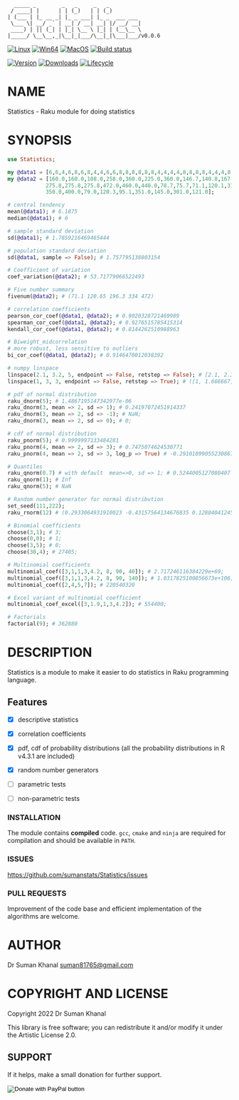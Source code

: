       _____ _        _   _     _   _          
     / ____| |      | | (_)   | | (_)         
    | (___ | |_ __ _| |_ _ ___| |_ _  ___ ___ 
     \___ \| __/ _` | __| / __| __| |/ __/ __|
     ____) | || (_| | |_| \__ \ |_| | (__\__ \
    |_____/ \__\__,_|\__|_|___/\__|_|\___|___/v0.0.6


[![Linux](https://github.com/sumanstats/Statistics/actions/workflows/linux.yml/badge.svg)](https://github.com/sumanstats/Statistics/actions/workflows/linux.yml)
[![Win64](https://github.com/sumanstats/Statistics/actions/workflows/windows-spec.yml/badge.svg)](https://github.com/sumanstats/Statistics/actions/workflows/windows-spec.yml)
[![MacOS](https://github.com/sumanstats/Statistics/actions/workflows/macos.yml/badge.svg)](https://github.com/sumanstats/Statistics/actions/workflows/macos.yml)
[![Build status](https://ci.appveyor.com/api/projects/status/8k6m9d1e7lcby5bm/branch/main?svg=true)](https://ci.appveyor.com/project/sumanstats/statistics/branch/main)

[![Version](https://raku.land/zef:sumankhanal/Statistics/badges/version)](https://raku.land/zef:sumankhanal/Statistics)
[![Downloads](https://raku.land/zef:sumankhanal/Statistics/badges/downloads)](https://raku.land/zef:sumankhanal/Statistics)
[![Lifecycle](https://img.shields.io/badge/lifecycle-experimental-brightgreen.svg)](https://github.com/sumanstats/Statistics)    


NAME
====

Statistics - Raku module for doing statistics

SYNOPSIS
========

```raku
use Statistics;

my @data1 = [6,6,4,6,8,6,8,4,4,6,6,8,8,8,8,8,8,4,4,4,4,8,8,8,8,4,4,4,8,6,8,4];
my @data2 = [160.0,160.0,108.0,258.0,360.0,225.0,360.0,146.7,140.8,167.6,167.6,
            275.8,275.8,275.8,472.0,460.0,440.0,78.7,75.7,71.1,120.1,318.0,304.0,
            350.0,400.0,79.0,120.3,95.1,351.0,145.0,301.0,121.0];

# central tendency
mean(@data1); # 6.1875
median(@data1); # 6

# sample standard deviation
sd(@data1); # 1.7859216469465444

# population standard deviation
sd(@data1, sample => False); # 1.757795138803154

# Coefficient of variation
coef_variation(@data2); # 53.71779066522493

# Five number summary
fivenum(@data2); # (71.1 120.65 196.3 334 472)

# correlation coefficients
pearson_cor_coef(@data1, @data2); # 0.9020328721469989
spearman_cor_coef(@data1, @data2); # 0.9276515785415314
kendall_cor_coef(@data1, @data2); # 0.8144262510988963

# Biweight_midcorrelation 
# more robust, less sensitive to outliers
bi_cor_coef(@data1, @data2); # 0.9146470012038392

# numpy linspace
linspace(2.1, 3.2, 5, endpoint => False, retstep => False); # [2.1, 2.32, 2.54, 2.76, 2.98]
linspace(1, 3, 3, endpoint => False, retstep => True); # ([1, 1.666667, 2.333333], 0.666667)

# pdf of normal distribution 
raku_dnorm(5); # 1.4867195147342977e-06
raku_dnorm(3, mean => 2, sd => 1); # 0.24197072451914337
raku_dnorm(3, mean => 2, sd => -1); # NaN;
raku_dnorm(3, mean => 2, sd => 0); # 0;

# cdf of normal distribution 
raku_pnorm(5); # 0.9999997133484281
raku_pnorm(4, mean => 2, sd => 3); # 0.7475074624530771
raku_pnorm(4, mean => 2, sd => 3, log_p => True) # -0.29101099055230867

# Quantiles 
raku_qnorm(0.7) # with default  mean=>0, sd => 1; # 0.5244005127080407
raku_qnorm(1); # Inf
raku_qnorm(5); # NaN

# Random number generator for normal distribution 
set_seed(111,222);
raku_rnorm(12) # (0.2933064931910023 -0.43157564134676835 0.1280404124560668 -1.001461811038476 -0.9219453227924342 1.2988990178409578 -0.46867271131577315 -1.2678609176619775 0.3596981905325252 0.35262105537769173 0.5770092689090144 -1.0392300758070165) 

# Binomial coefficients
choose(3,1); # 3;
choose(0,0); # 1;
choose(3,5); # 0;
choose(30,4); # 27405;

# Multinomial coefficients
multinomial_coef([3,1,1,3,4.2, 8, 90, 40]); # 2.717246116384229e+69;
multinomial_coef([3,1,1,3,4.2, 8, 90, 140]); # 1.0317825100856673e+106;
multinomial_coef([2,4,5,7]); # 220540320

# Excel variant of multinomial coefficient
multinomial_coef_excel([3,1.9,1,3,4.2]); # 554400;

# Factorials
factorial(9); # 362880

```

DESCRIPTION
===========

Statistics is a module to make it easier to do statistics in Raku programming language.



Features
--------

+ [x] descriptive statistics
+ [x] correlation coefficients
+ [x] pdf, cdf of probability distributions (all the probability distributions in R v4.3.1 are included)
+ [x] random number generators
+ [ ] parametric tests
+ [ ] non-parametric tests


### INSTALLATION 

The module contains **compiled** code. `gcc`, `cmake` and `ninja` 
are required for compilation and should be available in `PATH`.

### ISSUES

https://github.com/sumanstats/Statistics/issues

### PULL REQUESTS

Improvement of the code base and efficient implementation of the algorithms are welcome.

AUTHOR
======

Dr Suman Khanal <suman81765@gmail.com>

COPYRIGHT AND LICENSE
=====================

Copyright 2022 Dr Suman Khanal

This library is free software; you can redistribute it and/or modify it under the Artistic License 2.0.


SUPPORT
-------

If it helps, make a small donation for further support.

<form action="https://www.paypal.com/donate" method="post" target="_top">
<input type="hidden" name="hosted_button_id" value="HZSEMN4SHC3TL" />
<input type="image" src="https://www.paypalobjects.com/en_US/i/btn/btn_donate_SM.gif" border="0" name="submit" title="PayPal - The safer, easier way to pay online!" alt="Donate with PayPal button" />
<img alt="" border="0" src="https://www.paypal.com/en_NP/i/scr/pixel.gif" width="1" height="1" />
</form>
